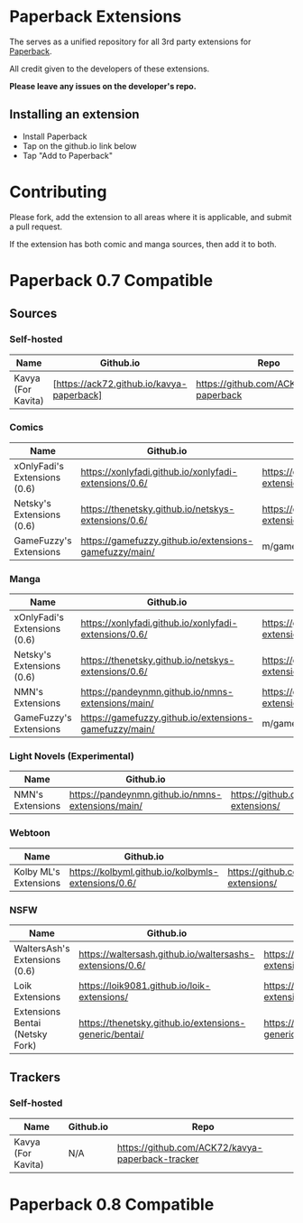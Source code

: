 # Paperback Extensions
The serves as a unified repository for all 3rd party extensions for [Paperback](https://apps.apple.com/us/app/paperback-a-komga-client/id1626613373).

All credit given to the developers of these extensions.

**Please leave any issues on the developer's repo.**

## Installing an extension
- Install Paperback
- Tap on the github.io link below
- Tap "Add to Paperback"

# Contributing
Please fork, add the extension to all areas where it is applicable, and submit a pull request. 

If the extension has both comic and manga sources, then add it to both.



# Paperback 0.7 Compatible
## Sources
### Self-hosted
| Name               | Github.io                               | Repo                                     |
|--------------------|-----------------------------------------|------------------------------------------|
| Kavya (For Kavita) | [https://ack72.github.io/kavya-paperback] | https://github.com/ACK72/kavya-paperback |

### Comics
| Name               | Github.io                               | Repo                                     |
|--------------------|-----------------------------------------|------------------------------------------|
| xOnlyFadi's Extensions (0.6) | https://xonlyfadi.github.io/xonlyfadi-extensions/0.6/ | https://github.com/xonlyfadi/xonlyfadi-extensions/ |
| Netsky's Extensions (0.6) | https://thenetsky.github.io/netskys-extensions/0.6/ | https://github.com/thenetsky/netskys-extensions/ |
| GameFuzzy's Extensions | https://gamefuzzy.github.io/extensions-gamefuzzy/main/ | m/gamefuzzy/extensions-gamefuzzy/ |

### Manga
| Name               | Github.io                               | Repo                                     |
|--------------------|-----------------------------------------|------------------------------------------|
| xOnlyFadi's Extensions (0.6) | https://xonlyfadi.github.io/xonlyfadi-extensions/0.6/ | https://github.com/xonlyfadi/xonlyfadi-extensions/ |
| Netsky's Extensions (0.6) | https://thenetsky.github.io/netskys-extensions/0.6/ | https://github.com/thenetsky/netskys-extensions/ |
| NMN's Extensions | https://pandeynmn.github.io/nmns-extensions/main/ | https://github.com/pandeynmn/nmns-extensions/ |
| GameFuzzy's Extensions | https://gamefuzzy.github.io/extensions-gamefuzzy/main/ | m/gamefuzzy/extensions-gamefuzzy/ |

### Light Novels (Experimental)
| Name               | Github.io                               | Repo                                     |
|--------------------|-----------------------------------------|------------------------------------------|
| NMN's Extensions | https://pandeynmn.github.io/nmns-extensions/main/ | https://github.com/pandeynmn/nmns-extensions/ |

### Webtoon
| Name               | Github.io                               | Repo                                     |
|--------------------|-----------------------------------------|------------------------------------------|
| Kolby ML's Extensions | https://kolbyml.github.io/kolbymls-extensions/0.6/ | https://github.com/kolbyml/kolbymls-extensions/ |

### NSFW
| Name               | Github.io                               | Repo                                     |
|--------------------|-----------------------------------------|------------------------------------------|
| WaltersAsh's Extensions (0.6) | https://waltersash.github.io/waltersashs-extensions/0.6/ | https://github.com/waltersash/waltersashs-extensions/ |
| Loik Extensions | https://loik9081.github.io/loik-extensions/ | https://github.com/loik9081/loik-extensions |
| Extensions Bentai (Netsky Fork) | https://thenetsky.github.io/extensions-generic/bentai/ | https://github.com/thenetsky/extensions-generic |



## Trackers

### Self-hosted
| Name               | Github.io                               | Repo                                     |
|--------------------|-----------------------------------------|------------------------------------------|
| Kavya (For Kavita) | N/A | https://github.com/ACK72/kavya-paperback-tracker |



# Paperback 0.8 Compatible